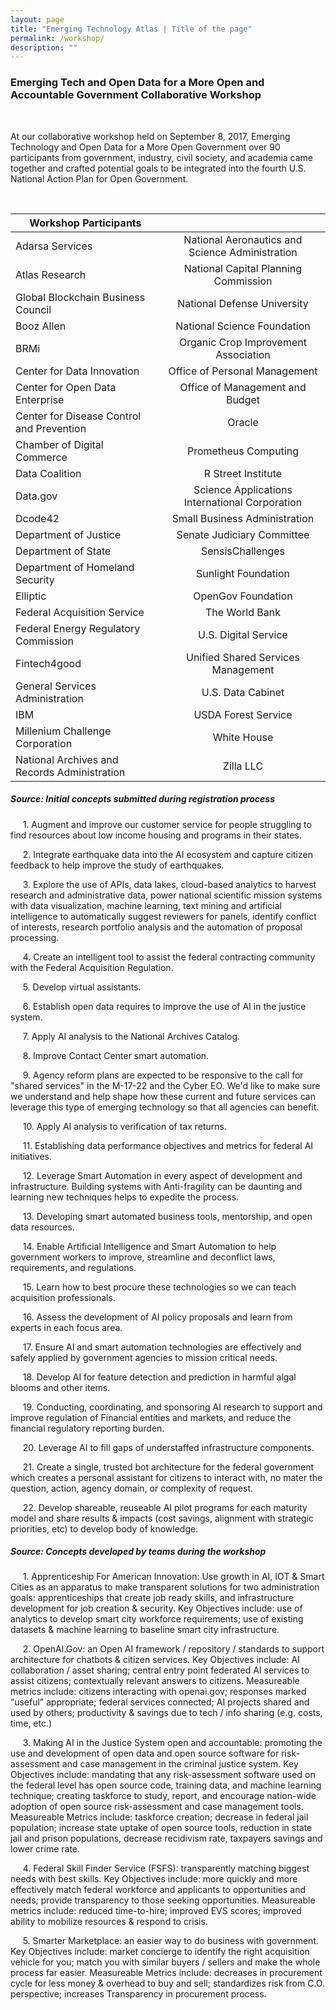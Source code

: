```yaml
---
layout: page
title: "Emerging Technology Atlas | Title of the page"
permalink: /workshop/
description: ""
---
```


### Emerging Tech and Open Data for a More Open and Accountable Government Collaborative Workshop

<p> <br> </p>

<p>At our collaborative workshop held on September 8, 2017, Emerging Technology and Open Data for a More Open Government over 90 participants from government, industry, civil society, and academia came together and crafted potential goals to be integrated into the fourth U.S. National Action Plan for Open Government.</p>

<p> <br> </p>

|                                      Workshop Participants                                       ||                                   
| ------------------------------------------------|:-----------------------------------------------:|
| Adarsa Services                                 | National Aeronautics and Science Administration |
| Atlas Research                                  | National Capital Planning Commission            |
| Global Blockchain Business Council              | National Defense University                     |
| Booz Allen                                      | National Science Foundation                     |
| BRMi                                            | Organic Crop Improvement Association            |
| Center for Data Innovation                      | Office of Personal Management                   |
| Center for Open Data Enterprise                 | Office of Management and Budget                 |
| Center for Disease Control and Prevention       | Oracle                                          |
| Chamber of Digital Commerce                     | Prometheus Computing                            |
| Data Coalition                                  | R Street Institute                              |
| Data.gov                                        | Science Applications International Corporation  |
| Dcode42                                         | Small Business Administration                   |
| Department of Justice                           | Senate Judiciary Committee                      |
| Department of State                             | SensisChallenges                                |
| Department of Homeland Security                 | Sunlight Foundation                             |
| Elliptic                                        | OpenGov Foundation                              |
| Federal Acquisition Service                     | The World Bank                                  |
| Federal Energy Regulatory Commission            | U.S. Digital Service                            |
| Fintech4good                                    | Unified Shared Services Management              |
| General Services Administration                 | U.S. Data Cabinet                               |
| IBM                                             | USDA Forest Service                             |
| Millenium Challenge Corporation                 | White House                                     |
| National Archives and Records Administration    | Zilla LLC                                       |




##### Source: Initial concepts submitted during registration process

<p>&nbsp&nbsp&nbsp&nbsp; 1. Augment and improve our customer service for people struggling to find resources about low income housing and programs in their states.</p>

<p>&nbsp&nbsp&nbsp&nbsp; 2. Integrate earthquake data into the AI ecosystem and capture citizen feedback to help improve the study of earthquakes.</p>

<p>&nbsp&nbsp&nbsp&nbsp; 3. Explore the use of APIs, data lakes, cloud-based analytics to harvest research and administrative data, power national scientific mission systems with data visualization, machine learning, text mining and artificial intelligence to automatically suggest reviewers for panels, identify conflict of interests, research portfolio analysis and the automation of proposal processing.</p>

<p>&nbsp&nbsp&nbsp&nbsp; 4. Create an intelligent tool to assist the federal contracting community with the Federal Acquisition Regulation.</p>  

<p>&nbsp&nbsp&nbsp&nbsp; 5. Develop virtual assistants.</p> 

<p>&nbsp&nbsp&nbsp&nbsp; 6. Establish open data requires to improve the use of AI in the justice system. </p> 

<p>&nbsp&nbsp&nbsp&nbsp; 7. Apply AI analysis to the National Archives Catalog.</p> 

<p>&nbsp&nbsp&nbsp&nbsp; 8. Improve Contact Center smart automation.</p> 

<p>&nbsp&nbsp&nbsp&nbsp; 9. Agency reform plans are expected to be responsive to the call for "shared services" in the M-17-22 and the Cyber EO.  We'd like to make sure we understand and help shape how these current and future services can leverage this type of emerging technology so that all agencies can benefit.</p> 

<p>&nbsp&nbsp&nbsp&nbsp; 10. Apply AI analysis to verification of tax returns.</p> 

<p>&nbsp&nbsp&nbsp&nbsp; 11. Establishing data performance objectives and metrics for federal AI initiatives.</p>

<p>&nbsp&nbsp&nbsp&nbsp; 12. Leverage Smart Automation in every aspect of development and infrastructure. Building systems with Anti-fragility can be daunting and learning new techniques helps to expedite the process.</p> 

<p>&nbsp&nbsp&nbsp&nbsp; 13. Developing smart automated business tools, mentorship, and open data resources.</p> 

<p>&nbsp&nbsp&nbsp&nbsp; 14. Enable Artificial Intelligence and Smart Automation to help government workers to improve, streamline and deconflict laws, requirements, and regulations.</p> 

<p>&nbsp&nbsp&nbsp&nbsp; 15. Learn how to best procure these technologies so we can teach acquisition professionals.</p> 

<p>&nbsp&nbsp&nbsp&nbsp; 16. Assess the development of AI policy proposals and learn from experts in each focus area.</p>

<p>&nbsp&nbsp&nbsp&nbsp; 17. Ensure AI and smart automation technologies are effectively and safely applied by government agencies to mission critical needs.</p>

<p>&nbsp&nbsp&nbsp&nbsp; 18. Develop AI for feature detection and prediction in harmful algal blooms and other items.</p> 

<p>&nbsp&nbsp&nbsp&nbsp; 19. Conducting, coordinating, and sponsoring AI research to support and improve regulation of Financial entities and markets, and reduce the financial regulatory reporting burden.</p>

<p>&nbsp&nbsp&nbsp&nbsp; 20. Leverage AI to fill gaps of understaffed infrastructure components.</p> 

<p>&nbsp&nbsp&nbsp&nbsp; 21. Create a single, trusted bot architecture for the federal government which creates a personal assistant for citizens to interact with, no mater the question, action, agency domain, or complexity of request.</p>

<p>&nbsp&nbsp&nbsp&nbsp; 22. Develop shareable, reuseable AI pilot programs for each maturity model and share results & impacts (cost savings, alignment with strategic priorities, etc) to develop body of knowledge.</p> 

##### Source: Concepts developed by teams during the workshop 

<p>&nbsp&nbsp&nbsp&nbsp; 1. Apprenticeship For American Innovation: Use growth in AI, IOT & Smart Cities as an apparatus to make transparent solutions for two administration goals: apprenticeships that create job ready skills, and infrastructure development for job creation & security. Key Objectives include: use of analytics to develop smart city workforce requirements; use of existing datasets & machine learning to baseline smart city infrastructure.</p> 

<p>&nbsp&nbsp&nbsp&nbsp; 2. OpenAI.Gov: an Open AI framework / repository / standards to support architecture for chatbots & citizen services. Key Objectives include: AI collaboration / asset sharing; central entry point federated AI services to assist citizens; contextually relevant answers to citizens. Measureable metrics include: citizens interacting with openai.gov; responses marked “useful” appropriate; federal services connected; AI projects shared and used by others; productivity & savings due to tech / info sharing (e.g. costs, time, etc.)</p> 

<p>&nbsp&nbsp&nbsp&nbsp; 3. Making AI in the Justice System open and accountable: promoting the use and development of open data and open source software for risk-assessment and case management in the criminal justice system. Key Objectives include: mandating that any risk-assessment software used on the federal level has open source code, training data, and machine learning technique; creating taskforce to study, report, and encourage nation-wide adoption of open source risk-assessment and case management tools. Measureable Metrics include: taskforce creation; decrease in federal jail population; increase state uptake of open source tools, reduction in state jail and prison populations, decrease recidivism rate, taxpayers savings and lower crime rate.</p> 

<p>&nbsp&nbsp&nbsp&nbsp; 4. Federal Skill Finder Service (FSFS): transparently matching biggest needs with best skills. Key Objectives include: more quickly and more effectively match federal workforce and applicants to opportunities and needs; provide transparency to those seeking opportunities. Measureable metrics include: reduced time-to-hire; improved EVS scores; improved ability to mobilize resources & respond to crisis.</p> 

<p>&nbsp&nbsp&nbsp&nbsp; 5. Smarter Marketplace: an easier way to do business with government. Key Objectives include: market concierge to identify the right acquisition vehicle for you; match you with similar buyers / sellers and make the whole process far easier. Measureable Metrics include: decreases in procurement cycle for less money & overhead to buy and sell; standardizes risk from C.O. perspective; increases Transparency in procurement process.</p> 
